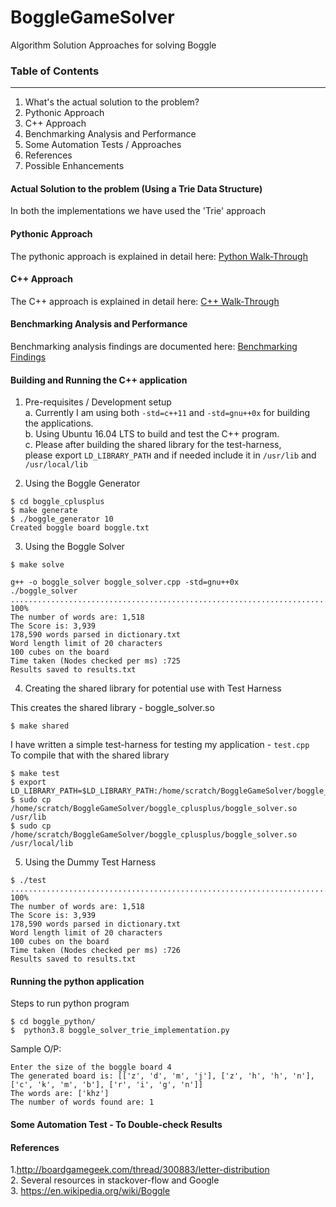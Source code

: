 # BoggleGameSolver    
Algorithm Solution Approaches for solving Boggle       


### Table of Contents
----------------------
1. What's the actual solution to the problem?     
2. Pythonic Approach     
3. C++ Approach     
4. Benchmarking Analysis and Performance   
5. Some Automation Tests / Approaches
6. References
7. Possible Enhancements

#### Actual Solution to the problem (Using a Trie Data Structure)           
In both the implementations we have used the 'Trie' approach                            

#### Pythonic Approach            
The pythonic approach is explained in detail here: [Python Walk-Through](https://github.com/hariharanragothaman/BoggleGameSolver/blob/master/python-implementation.md)                 

#### C++ Approach    
The C++ approach is explained in detail here: [C++ Walk-Through](https://github.com/hariharanragothaman/BoggleGameSolver/blob/master/cplusplus_implementations.md)                  


#### Benchmarking Analysis and Performance          
Benchmarking analysis findings are documented here: [Benchmarking Findings](https://github.com/hariharanragothaman/BoggleGameSolver/blob/master/benchmarking.md)          

#### Building and Running the C++ application   
1. Pre-requisites / Development setup               
      a. Currently I am using both `-std=c++11` and `-std=gnu++0x` for building the applications.          
      b. Using Ubuntu 16.04 LTS to build and test the C++ program.          
      c. Please after building the shared library for the test-harness,    
         please export `LD_LIBRARY_PATH` and if needed include it in `/usr/lib` and `/usr/local/lib`     


2. Using the Boggle Generator   
```
$ cd boggle_cplusplus
$ make generate
$ ./boggle_generator 10
Created boggle board boggle.txt
```

3. Using the Boggle Solver
```
$ make solve

g++ -o boggle_solver boggle_solver.cpp -std=gnu++0x
./boggle_solver
.................................................................................................... 100%
The number of words are: 1,518
The Score is: 3,939
178,590 words parsed in dictionary.txt
Word length limit of 20 characters
100 cubes on the board
Time taken (Nodes checked per ms) :725
Results saved to results.txt
```

4. Creating the shared library for potential use with Test Harness    

This creates the shared library - boggle_solver.so
```
$ make shared
```
I have written a simple test-harness for testing my application - `test.cpp`      
To compile that with the shared library

```
$ make test
$ export LD_LIBRARY_PATH=$LD_LIBRARY_PATH:/home/scratch/BoggleGameSolver/boggle_cplusplus/boggle_solver.so
$ sudo cp /home/scratch/BoggleGameSolver/boggle_cplusplus/boggle_solver.so /usr/lib
$ sudo cp /home/scratch/BoggleGameSolver/boggle_cplusplus/boggle_solver.so /usr/local/lib
```

5. Using the Dummy Test Harness   
```
$ ./test
.................................................................................................... 100%
The number of words are: 1,518
The Score is: 3,939
178,590 words parsed in dictionary.txt
Word length limit of 20 characters
100 cubes on the board
Time taken (Nodes checked per ms) :726
Results saved to results.txt
```

#### Running the python application          

Steps to run python program      
```
$ cd boggle_python/
$  python3.8 boggle_solver_trie_implementation.py
```
Sample O/P:

```
Enter the size of the boggle board 4
The generated board is: [['z', 'd', 'm', 'j'], ['z', 'h', 'h', 'n'], ['c', 'k', 'm', 'b'], ['r', 'i', 'g', 'n']]
The words are: ['khz']
The number of words found are: 1
```

#### Some Automation Test - To Double-check Results     






#### References     
1.http://boardgamegeek.com/thread/300883/letter-distribution      
2. Several resources in stackover-flow and Google    
3. https://en.wikipedia.org/wiki/Boggle      




